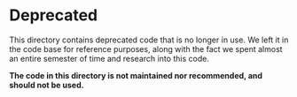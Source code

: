 # Deprecated

This directory contains deprecated code that is no longer in use. We left it in the code
base for reference purposes, along with the fact we spent almost an entire semester of
time and research into this code.

__The code in this directory is not maintained nor recommended,
and should not be used.__
